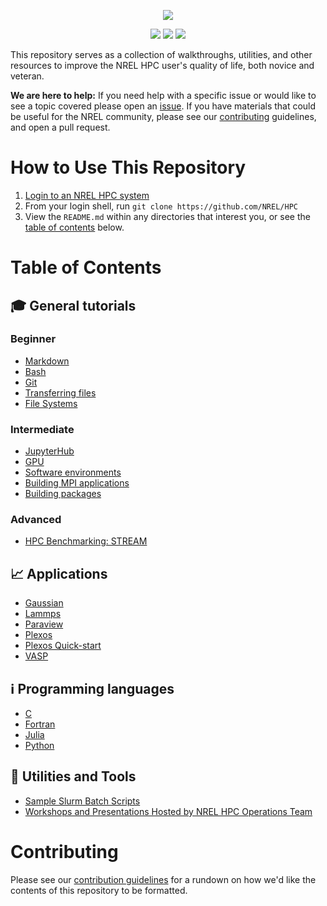 <p align="center"><img src="https://www.nrel.gov/_resources/images/nrel-logo.png"/></p>
<p align="center">
<img src="https://img.shields.io/github/repo-size/NREL/HPC.svg?label=size">
<a href="https://github.com/NREL/HPC/issues/"><img src="https://img.shields.io/github/issues/NREL/HPC.svg"></a>
<img src="https://img.shields.io/github/stars/NREL/HPC.svg?style=social">
</p>

This repository serves as a collection of walkthroughs, utilities, and other resources to improve the NREL HPC user's quality of life, both novice and veteran. 

**We are here to help:** If you need help with a specific issue or would like to see a topic covered please open an [issue](https://github.com/NREL/HPC/issues/new). If you have materials that could be useful for the NREL community, please see our [contributing](#Contributing) guidelines, and open a pull request.  

# How to Use This Repository

1. [Login to an NREL HPC system](https://www.nrel.gov/hpc/system-access.html)
2. From your login shell, run `git clone https://github.com/NREL/HPC`
3. View the `README.md` within any directories that interest you, or see the [table of contents](#table-of-contents) below.

# Table of Contents

## 🎓 General tutorials
### Beginner
* [Markdown](/general/beginner/markdown/README.md)
* [Bash](/general/beginner/bash/README.md)
* [Git](/general/beginner/git/README.md)
* [Transferring files](/general/beginner/how-to-transfer-files/)
* [File Systems](/general/beginner/filesystems)

### Intermediate
* [JupyterHub](/general/intermediate/Jupyterhub)
* [GPU](/general/intermediate/gpu/README.md)
* [Software environments](/general/intermediate/software-environment-basics)
* [Building MPI applications](/general/intermediate/building-mpi-applications)
* [Building packages](/general/intermediate/building-packages)

### Advanced
* [HPC Benchmarking: STREAM](/general/advanced/stream_benchmark/StreamTutorial.ipynb)

## 📈 Applications
* [Gaussian](/applications/gaussian)
* [Lammps](/applications/lammps)
* [Paraview](/applications/paraview)
* [Plexos](/applications/plexos-hpc-walkthrough)
* [Plexos Quick-start](/applications/plexos-quick-start)
* [VASP](/applications/vasp)

## ℹ️ Programming languages
* [C](/languages/c)
* [Fortran](/languages/fortran)
* [Julia](/languages/julia)
* [Python](/languages/python)

## 🔧 Utilities and Tools
* [Sample Slurm Batch Scripts](/slurm/README.md)
* [Workshops and Presentations Hosted by NREL HPC Operations Team](/workshops/README.md)

# Contributing
Please see our [contribution guidelines](CONTRIBUTING.md) for a rundown on how we'd like the contents of this repository to be formatted.
